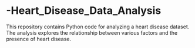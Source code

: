 # -Heart_Disease_Data_Analysis
This repository contains Python code for analyzing a heart disease dataset. The analysis explores the relationship between various factors and the presence of heart disease.
